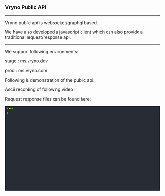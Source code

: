 ### Vryno Public API

---

Vryno public api is websocket/graphql based. 

We have also developed a javascript client which can also provide a traditional request/response api.

---

We support following environments:

stage : ms.vryno.dev

prod : ms.vryno.com


Following is demonstration of the public api. 

Ascii recording of following video

Request response files can be found here: 

[![basic_setup](basic_echo_test.svg)](https://asciinema.org/a/482550)



